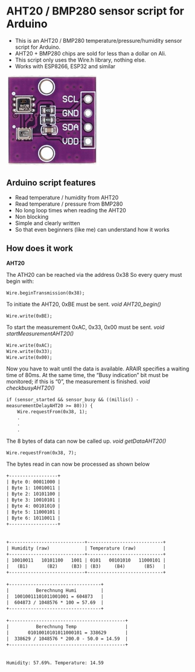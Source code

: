 
# AHT20 / BMP280 sensor script for Arduino

 - This is an AHT20 / BMP280 temperature/pressure/humidity sensor script
   for Arduino.
 -  AHT20 + BMP280 chips are sold for less than a dollar
   on Ali.
  - This script only uses the Wire.h library, nothing else.
  - Works with ESP8266, ESP32 and similar



![AHT20_BMP280 logo](https://github.com/peff74/ESP_AHT20_BMP280/blob/main/AHT20_BMP280.jpg)


## Arduino script features

 -   Read temperature / humidity from AHT20
 -    Read temperature / pressure from BMP280
 - No long loop times when reading the AHT20
 - Non blocking
 - Simple and clearly written
 - So that even beginners (like me) can understand how it works 
 
## How does it work 
**AHT20**

The ATH20 can be reached via the address 0x38
So every query must begin with:

    Wire.beginTransmission(0x38);

To initiate the AHT20, 0xBE must be sent.
*void AHT20_begin()*

 
    Wire.write(0xBE);

To start the measurement 0xAC,  0x33, 0x00 must be sent.
*void startMeasurementAHT20()*

    Wire.write(0xAC);  
    Wire.write(0x33);  
    Wire.write(0x00);
    
Now you have to wait until the data is available.
ARAIR specifies a waiting time of 80ms. At the same time, the “Busy indication” bit must be monitored; if this is “0”, the measurement is finished.
*void checkbusyAHT20()*

    if (sensor_started && sensor_busy && ((millis() - measurementDelayAHT20 >= 80))) {
        Wire.requestFrom(0x38, 1);
        .
        .
        .
        
The 8 bytes of data can now be called up.
*void getDataAHT20()*

    Wire.requestFrom(0x38, 7);



  The bytes read in can now be processed as shown below

    +------------------+
    | Byte 0: 00011000 |
    | Byte 1: 10010011 |
    | Byte 2: 10101100 |
    | Byte 3: 10010101 |
    | Byte 4: 00101010 |
    | Byte 5: 11000101 |
    | Byte 6: 10110011 |
    +------------------+
    
        
    +----------------------------+----------------------------+
    | Humidity (raw)             | Temperature (raw)          |
    +----------------------------+----------------------------+
    | 10010011   10101100   1001 | 0101   00101010   11000101 |
    |   (B1)       (B2)     (B3) | (B3)     (B4)       (B5)   |
    +----------------------------+----------------------------+
    
    +----------------------------------+
    |          Berechnung Humi         |
    |  10010011101011001001 = 604873   |
    |  604873 / 1048576 * 100 = 57.69  |
    +----------------------------------+
    
    +-------------------------------------------+
    |          Berechnung Temp                  |
    |       01010010101011000101 = 338629       |
    |  338629 / 1048576 * 200.0 - 50.0 = 14.59  |
    +-------------------------------------------+
    
    
    Humidity: 57.69%. Temperature: 14.59



